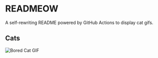 # READMEOW

A self-rewriting README powered by GitHub Actions to display cat gifs.

## Cats

![Bored Cat GIF](https://media0.giphy.com/media/v1.Y2lkPTlhY2QwMmRhMGdzbW51Zm92cXQ2MzhuMDNjanhwNXJncWkyaXkzbWFzdndleWVpOSZlcD12MV9naWZzX3NlYXJjaCZjdD1n/mlvseq9yvZhba/200.gif)
